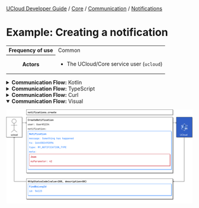 [UCloud Developer Guide](/docs/developer-guide/README.md) / [Core](/docs/developer-guide/core/README.md) / [Communication](/docs/developer-guide/core/communication/README.md) / [Notifications](/docs/developer-guide/core/communication/notifications.md)

# Example: Creating a notification

<table>
<tr><th>Frequency of use</th><td>Common</td></tr>
<tr>
<th>Actors</th>
<td><ul>
<li>The UCloud/Core service user (<code>ucloud</code>)</li>
</ul></td>
</tr>
</table>
<details>
<summary>
<b>Communication Flow:</b> Kotlin
</summary>

```kotlin
NotificationDescriptions.create.call(
    CreateNotification(
        notification = Notification(
            id = null, 
            message = "Something has happened", 
            meta = JsonObject(mapOf("myParameter" to JsonLiteral(
                content = "42", 
                isString = false, 
            )),)), 
            read = false, 
            ts = 1644582492096, 
            type = "MY_NOTIFICATION_TYPE", 
        ), 
        user = "User#1234", 
    ),
    ucloud
).orThrow()

/*
FindByLongId(
    id = 56123, 
)
*/
```


</details>

<details>
<summary>
<b>Communication Flow:</b> TypeScript
</summary>

```typescript
// Authenticated as ucloud
await callAPI(NotificationsApi.create(
    {
        "user": "User#1234",
        "notification": {
            "type": "MY_NOTIFICATION_TYPE",
            "message": "Something has happened",
            "id": null,
            "meta": {
                "myParameter": 42
            },
            "ts": 1644582492096,
            "read": false
        }
    }
);

/*
{
    "id": 56123
}
*/
```


</details>

<details>
<summary>
<b>Communication Flow:</b> Curl
</summary>

```bash
# ------------------------------------------------------------------------------------------------------
# $host is the UCloud instance to contact. Example: 'http://localhost:8080' or 'https://cloud.sdu.dk'
# $accessToken is a valid access-token issued by UCloud
# ------------------------------------------------------------------------------------------------------

# Authenticated as ucloud
curl -XPUT -H "Authorization: Bearer $accessToken" -H "Content-Type: content-type: application/json; charset=utf-8" "$host/api/notifications" -d '{
    "user": "User#1234",
    "notification": {
        "type": "MY_NOTIFICATION_TYPE",
        "message": "Something has happened",
        "id": null,
        "meta": {
            "myParameter": 42
        },
        "ts": 1644582492096,
        "read": false
    }
}'


# {
#     "id": 56123
# }

```


</details>

<details open>
<summary>
<b>Communication Flow:</b> Visual
</summary>

![](/docs/diagrams/notifications_create.png)

</details>


